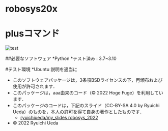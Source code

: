# robosys20x
# plusコマンド
![test](https://github.com/Joffan/robosys2022/actions/workflows/test.yml/badge.svg)

##必要なソフトウェア
*Python
 *テスト済み : 3.7~3.10

#テスト環境
*Ubuntu
説明を適当に
  * このソフトウェアパッケージは，3条項BSDライセンスの下，再頒布および使用が許可されます．
  * このパッケージは，aaa由来のコード（© 2022 Hoge Fuge）を利用しています．
  * このパッケージのコードは，下記のスライド（CC-BY-SA 4.0 by Ryuichi Ueda）のものを，本人の許可を得て自身の著作としたものです．
      * [ryuichiueda/my_slides robosys_2022](https://github.com/ryuichiueda/my_slides/tree/master/robosys_2022)
  * © 2022 Ryuichi Ueda
